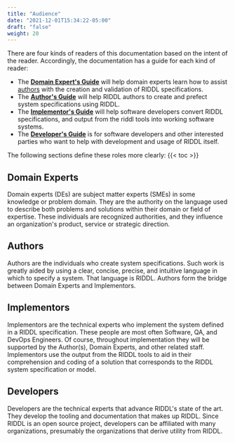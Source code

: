 ```yaml
---
title: "Audience"
date: "2021-12-01T15:34:22-05:00"
draft: "false"
weight: 20
---
```


There are four kinds of readers of this documentation based on the intent of
the reader. Accordingly, the documentation has a guide for each kind of
reader:
* The [**Domain Expert's Guide**](domain-experts-guide) will help domain experts 
  learn how to assist [authors](authors-guide) with the creation and 
  validation of RIDDL specifications.
* The [**Author's Guide**](authors-guide) will help RIDDL authors to create 
  and prefect system specifications using RIDDL. 
* The [**Implementor's Guide**](implementors-guide) will help software 
  developers convert RIDDL specifications, and output from the riddl tools into
  working software systems.
* The [**Developer's Guide**](developers-guide) is for software developers and
  other interested parties who want to help with development and usage of 
  RIDDL itself.  

The following sections define these roles more clearly:
{{< toc >}}

## Domain Experts
Domain experts (DEs) are subject matter experts (SMEs) in some knowledge 
or problem domain. They are the authority on the language used to describe 
both problems and solutions within their domain or field of expertise. These
individuals are recognized authorities, and they influence an organization's
product, service or strategic direction. 

## Authors

Authors are the individuals who create system specifications. Such work is
greatly aided by using a clear, concise, precise, and intuitive language
in which to specify a system. That language is RIDDL. Authors form the
bridge between Domain Experts and Implementors.


## Implementors
Implementors are the technical experts who implement the system defined in a
RIDDL specification. These people are most often Software, QA, and DevOps
Engineers. Of course, throughout implementation they will be supported by the
Author(s), Domain Experts, and other related staff. Implementors use the output
from the RIDDL tools to aid in their comprehension and coding of a solution
that corresponds to the RIDDL system specification or model.

## Developers
Developers are the technical experts that advance RIDDL's state of the art. They
develop the tooling and documentation that makes up RIDDL. Since RIDDL is an 
open source project, developers can be affiliated with many organizations, 
presumably the organizations that derive utility from RIDDL. 


<!-- FIXME: Reconcile the below with the above.

### Author

### Domain Experts
Domain experts include experts from both business and technical teams. These individuals are recognized authorities and key influencers within the organization. They may or may not be in leadership positions, but they are people who are broadly trusted for their knowledge of business rules/processes and/or systems. These are the [EF Huttons](https://www.youtube.com/watch?v=ByhYlY5WVvQ) of the business. While not comprehensive, these people may be Architects, Analysts, Developers, Managers, QA Engineers, or even Call Center Agents, and line workers from the warehouse.

Domain Experts do not need to be well versed in DDD or Reactive Architecture initially. It is the job of the Author to act as a guide and mentor through these topics. But Domain Experts must be captureContext to change what is for what could be. Reactive Architectures can be very challenging for people to digest. More specifically, quite often techniques used to implement distributed and reactive systems will change user experiences, expectations of consistency and availablity, the means used to monitor and maintain systems and processes, and so on. Domain experts will need to come to understand the reasons for these changes and be able to evangelize them as they interact with their peers.

### Implementors
Implementors are the technical experts who implement the system defined in the RIDDL specification. These people are most often Software, QA, and DevOps Engineers. Of course, throughout implementation they will be supported by the Author(s) and Domain Experts, as well as Project Managers, Scrum Masters, Security Analysts, and so on. It is incumbent on the implementation team to keep the RIDDL sources up to date and accurate as the system evolves.

Implementors should be experts in Reactive Architectures. In addition, software engineers, and to a certain extent, other implementors need to be well versed in the implementation tech stack. The creators of the RIDDL language have found that Scala and Akka deployed into a cloud environment provide the best tooling and support for implementing a reactive system. It is not surprising then, that some of the concepts and constructs found in RIDDL have strong parallels to these tools. It must be noted, however, that reactive systems can be implemented using a variety of languages, frameworks, environments, products and tools. Cloud native offerings can be used with great effect. The critical point is, throughout implementation, reactive principles must be forefront in mind as implementation choices are made.

It must also be stated at this point that even though it may conflict with reactive principles, the business has final say in major implementation choices. It is incumbent on the implementation team to advise decision makers on the risks and challenges that is posed by making choices that conflict with reactive principles. Factors like time, cost, user experience, business rules, availability of technical talent, strategic partners, and so on are all extremely important and may conflict with the choices of the implementation team and sound reactive architecture.

Read the above sectio
-->
